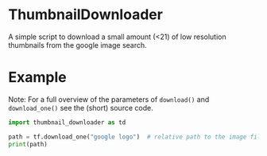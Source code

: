 # ThumbnailDownloader
A simple script to download a small amount (<21) of low resolution thumbnails from the google image search. 

# Example
Note: For a full overview of the parameters of `download()` and `download_one()` see the (short) source code.
```python
import thumbnail_downloader as td

path = tf.download_one("google logo")  # relative path to the image file
print(path)
```
